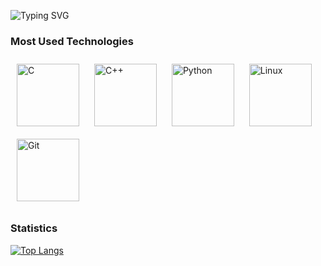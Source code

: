 ![Typing SVG](https://readme-typing-svg.demolab.com/?lines=Welcome,+my+name+is+Dominique;Have+a+nice+DAY+😊)

<!-- <div align="left">
<img src="/gif/hello.gif" align="center" style="width: 100%" />
</div>   -->

### Most Used Technologies
<div align="left">  
<a href="https://www.cprogramming.com/" target="_blank"><img style="margin: 10px" src="https://profilinator.rishav.dev/skills-assets/c-original.svg" alt="C" height="100" /></a>  
<a href="https://www.cplusplus.com/" target="_blank"><img style="margin: 10px" src="https://profilinator.rishav.dev/skills-assets/cplusplus-original.svg" alt="C++" height="100" /></a>  
<a href="https://www.python.org/" target="_blank"><img style="margin: 10px" src="https://profilinator.rishav.dev/skills-assets/python-original.svg" alt="Python" height="100" /></a>
<a href="https://www.linux.org/" target="_blank"><img style="margin: 10px" src="https://profilinator.rishav.dev/skills-assets/linux-original.svg" alt="Linux" height="100" /></a>  
<a href="https://github.com/" target="_blank"><img style="margin: 10px" src="https://profilinator.rishav.dev/skills-assets/git-scm-icon.svg" alt="Git" height="100" /></a>  
</div>

### Statistics
[![Top Langs](https://github-readme-stats.vercel.app/api/top-langs/?username=ddordain&layout=compact)](https://github.com/anuraghazra/github-readme-stats)
